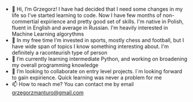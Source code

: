 - 👋 Hi, I’m Grzegorz! I have had decided that I need some changes in my life so I've started learning to code. Now I have few months of non-commertial expirience and pretty good set of skills. I'm native in Polish, fluent in English and average in Russian. I'm heavily interested in Machine Learning algorythms
- 👀 In my free time I’m invested in sports, mostly chess and football, but I have wide span of topics I know something interesting about. I'm definitely a raconteurish type of person
- 🌱 I’m currently learning intermediate Python, and working on broadening my overall programming knowledge
- 💞️ I’m looking to collaborate on entry level projects. I`m looking forward to gain expirience. Quick learning was never a problem for me
- 📫 How to reach me? You can contact me by email grzegorzmanturo@gmail.com

<!---
GrzegorzManturo/GrzegorzManturo is a ✨ special ✨ repository because its `README.md` (this file) appears on your GitHub profile.
You can click the Preview link to take a look at your changes.
--->
